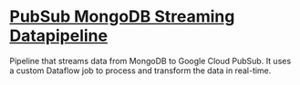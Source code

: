 # [PubSub MongoDB Streaming Datapipeline](pubsub-mongodb-streaming-datapipeline/readme.md)
Pipeline that streams data from MongoDB to Google Cloud PubSub. It uses a custom Dataflow job to process and transform the data in real-time.